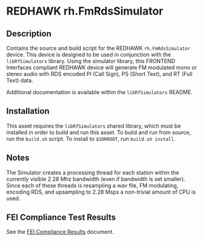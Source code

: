 # REDHAWK rh.FmRdsSimulator

## Description

Contains the source and build script for the REDHAWK
`rh.FmRdsSimulator` device. This device is designed to be used in conjunction with the
`libRfSimulators` library.  Using the simulator library, this FRONTEND Interfaces
compliant REDHAWK device will generate FM modulated mono or stereo audio with
RDS encoded PI (Call Sign), PS (Short Text), and RT (Full Text) data.

Additional documentation is available within the `libRfSimulators` README.

## Installation

This asset requires the `libRfSimulators` shared library, which must be installed in order to build and run this asset.  To build and run from source, run the `build.sh` script. To install to `$SDRROOT`, run `build.sh install`.

## Notes

The Simulator creates a processing thread for each station within the currently
visible 2.28 Mhz bandwidth (even if bandwidth is set smaller).  Since each of
these threads is resampling a wav file, FM modulating, encoding RDS, and
upsampling to 2.28 Msps a non-trivial amount of CPU is used. 

## FEI Compliance Test Results

See the [FEI Compliance Results](tests/FEI_Compliance_Results.md) document.
